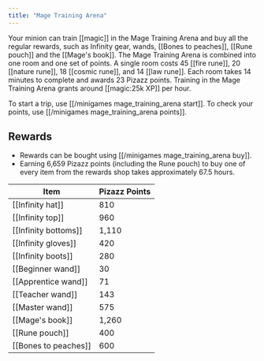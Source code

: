 ```yaml
---
title: "Mage Training Arena"
---
```


Your minion can train [[magic]] in the Mage Training Arena and buy all the regular rewards, such as Infinity gear, wands, [[Bones to peaches]], [[Rune pouch]] and the [[Mage's book]]. The Mage Training Arena is combined into one room and one set of points. A single room costs 45 [[fire rune]], 20 [[nature rune]], 18 [[cosmic rune]], and 14 [[law rune]]. Each room takes 14 minutes to complete and awards 23 Pizazz points. Training in the Mage Training Arena grants around [[magic:25k XP]] per hour.

To start a trip, use [[/minigames mage_training_arena start]]. To check your points, use [[/minigames mage_training_arena points]].

## Rewards

- Rewards can be bought using [[/minigames mage_training_arena buy]].
- Earning 6,659 Pizazz points (including the Rune pouch) to buy one of every item from the rewards shop takes approximately 67.5 hours.

| **Item**             | **Pizazz Points** |
| -------------------- | ----------------- |
| [[Infinity hat]]     | 810               |
| [[Infinity top]]     | 960               |
| [[Infinity bottoms]] | 1,110             |
| [[Infinity gloves]]  | 420               |
| [[Infinity boots]]   | 280               |
| [[Beginner wand]]    | 30                |
| [[Apprentice wand]]  | 71                |
| [[Teacher wand]]     | 143               |
| [[Master wand]]      | 575               |
| [[Mage's book]]      | 1,260             |
| [[Rune pouch]]       | 400               |
| [[Bones to peaches]] | 600               |


